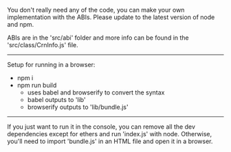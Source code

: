 You don't really need any of the code, you can make your own implementation with the ABIs.
Please update to the latest version of node and npm.

ABIs are in the 'src/abi' folder and more info can be found in the 'src/class/CrnInfo.js' file.

---

Setup for running in a browser:
- npm i
- npm run build
	- uses babel and browserify to convert the syntax
	- babel outputs to 'lib'
	- browserify outputs to 'lib/bundle.js'

---

If you just want to run it in the console, you can remove all the dev dependencies except for ethers and run 'index.js' with node.
Otherwise, you'll need to import 'bundle.js' in an HTML file and open it in a browser.